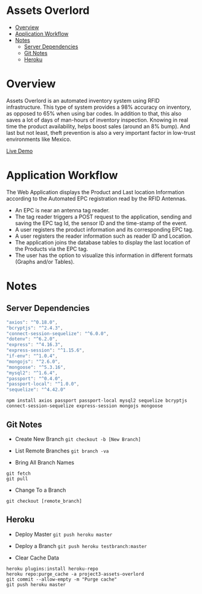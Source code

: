 # Assets Overlord <!-- Omit in toc -->

- [Overview](#overview)
- [Application Workflow](#application-workflow)
- [Notes](#notes)
  - [Server Dependencies](#server-dependencies)
  - [Git Notes](#git-notes)
  - [Heroku](#heroku)

# Overview

Assets Overlord is an automated inventory system using RFID infrastructure. This type of system provides a 98% accuracy on inventory, as opposed to 65% when using bar codes. In addition to that, this also saves a lot of days of man-hours of inventory inspection. Knowing in real time the product availability, helps boost sales (around an 8% bump). And last but not least, theft prevention is also a very important factor in low-trust environments like Mexico.

[Live Demo](https://project3-assets-overlord.herokuapp.com/)

# Application Workflow

The Web Application displays the Product and Last location Information according to the Automated EPC registration read by the RFID Antennas.

* An EPC is near an antenna tag reader.
* The tag reader triggers a POST request to the application, sending and saving the EPC tag Id, the sensor ID and the time-stamp of the event.
* A user registers the product information and its corresponding EPC tag.
* A user registers the reader information such as reader ID and Location.
* The application joins the database tables to display the last location of the Products via the EPC tag.
* The user has the option to visualize this information in different formats (Graphs and/or Tables).



# Notes

## Server Dependencies

```javascript
"axios": "^0.18.0",
"bcryptjs": "^2.4.3",
"connect-session-sequelize": "^6.0.0",
"dotenv": "^6.2.0",
"express": "^4.16.3",
"express-session": "^1.15.6",
"if-env": "^1.0.4",
"mongojs": "^2.6.0",
"mongoose": "^5.3.16",
"mysql2": "^1.6.4",
"passport": "^0.4.0",
"passport-local": "^1.0.0",
"sequelize": "^4.42.0"
```

``` console
npm install axios passport passport-local mysql2 sequelize bcryptjs connect-session-sequelize express-session mongojs mongoose
```

## Git Notes

* Create New Branch
`git checkout -b [New Branch]`

* List Remote Branches
`git branch -va`

* Bring All Branch Names
```
git fetch
git pull
```

* Change To a Branch
```
git checkout [remote_branch]
```

## Heroku

* Deploy Master
  `git push heroku master`

* Deploy a Branch
  `git push heroku testbranch:master`

* Clear Cache Data

```console
heroku plugins:install heroku-repo
heroku repo:purge_cache -a project3-assets-overlord
git commit --allow-empty -m "Purge cache"
git push heroku master
```
